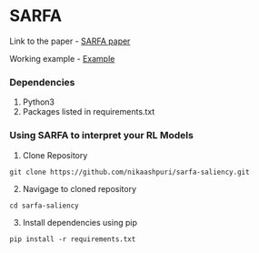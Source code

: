 # SARFA
Link to the paper - [SARFA paper](https://arxiv.org/abs/1912.12191)

Working example - [Example](Example.ipynb)
### Dependencies
1. Python3
2. Packages listed in requirements.txt
### Using SARFA to interpret your RL Models
1. Clone Repository
```
git clone https://github.com/nikaashpuri/sarfa-saliency.git
```
2. Navigage to cloned repository
```
cd sarfa-saliency
```
3. Install dependencies using pip
```
pip install -r requirements.txt
```
